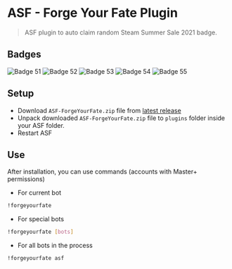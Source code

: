 # ASF - Forge Your Fate Plugin

> ASF plugin to auto claim random Steam Summer Sale 2021 badge.

## Badges

![Badge 51](https://community.cloudflare.steamstatic.com/public/images/badges/51_summer2021/51.png "The Masked Avenger")
![Badge 52](https://community.cloudflare.steamstatic.com/public/images/badges/51_summer2021/52.png "The Trailblazing Explorer")
![Badge 53](https://community.cloudflare.steamstatic.com/public/images/badges/51_summer2021/53.png "The Gorilla Scientist")
![Badge 54](https://community.cloudflare.steamstatic.com/public/images/badges/51_summer2021/54.png "The Paranormal Professor")
![Badge 55](https://community.cloudflare.steamstatic.com/public/images/badges/51_summer2021/55.png "The Ghost Detective")

## Setup

- Download `ASF-ForgeYourFate.zip` file from [latest release](https://github.com/omyto/ASF-ForgeYourFate/releases/latest)
- Unpack downloaded `ASF-ForgeYourFate.zip` file to `plugins` folder inside your ASF folder.
- Restart ASF

## Use

After installation, you can use commands (accounts with Master+ permissions)

- For current bot

```bash
!forgeyourfate
```

- For special bots

```bash
!forgeyourfate [bots]
```

- For all bots in the process

```bash
!forgeyourfate asf
```